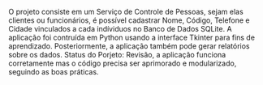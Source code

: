 O projeto consiste em um Serviço de Controle de Pessoas, sejam elas clientes ou funcionários, é possível cadastrar Nome, Código, Telefone e Cidade vinculados a cada indíviduos no Banco de Dados SQLite. A aplicação foi contruída em Python usando a interface Tkinter para fins de aprendizado. Posteriormente, a aplicação também pode gerar relatórios sobre os dados. Status do Porjeto: Revisão, a aplicação funciona corretamente mas o código precisa ser aprimorado e modularizado, seguindo as boas práticas.
